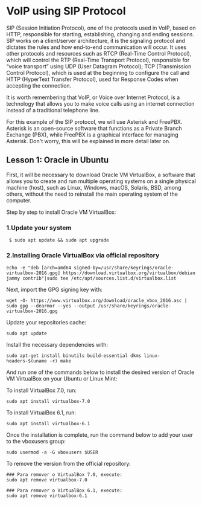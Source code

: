 # VoIP using SIP Protocol

SIP (Session Initiation Protocol), one of the protocols used in VoIP, based on HTTP, responsible for starting, establishing, changing and ending sessions. SIP works on a client/server architecture, it is the signaling protocol and dictates the rules and how end-to-end communication will occur. It uses other protocols and resources such as RTCP (Real-Time Control Protocol), which will control the RTP (Real-Time Transport Protocol), responsible for “voice transport” using UDP (User Datagram Protocol); TCP (Transmission Control Protocol), which is used at the beginning to configure the call and HTTP (HyperText Transfer Protocol), used for Response Codes when accepting the connection.

It is worth remembering that VoIP, or Voice over Internet Protocol, is a technology that allows you to make voice calls using an internet connection instead of a traditional telephone line.

For this example of the SIP protocol, we will use Asterisk and FreePBX. Asterisk is an open-source software that functions as a Private Branch Exchange (PBX), 
while FreePBX is a graphical interface for managing Asterisk. Don't worry, this will be explained in more detail later on.


## Lesson 1: Oracle in Ubuntu

First, it will be necessary to download Oracle VM VirtualBox, a software that allows you to create and run multiple operating systems on a single physical 
machine (host), such as Linux, Windows, macOS, Solaris, BSD, among others, without the need to reinstall the main operating system of the computer.

Step by step to install Oracle VM VirtualBox:

### 1.Update your system

~~~
 $ sudo apt update && sudo apt upgrade
~~~
 ### 2.Installing Oracle VirtualBox via official repository

~~~
echo -e "deb [arch=amd64 signed-by=/usr/share/keyrings/oracle-virtualbox-2016.gpg] https://download.virtualbox.org/virtualbox/debian jammy contrib"|sudo tee /etc/apt/sources.list.d/virtualbox.list
~~~

Next, import the GPG signing key with:

~~~
wget -O- https://www.virtualbox.org/download/oracle_vbox_2016.asc | sudo gpg --dearmor --yes --output /usr/share/keyrings/oracle-virtualbox-2016.gpg
~~~

Update your repositories cache:

~~~
sudo apt update
~~~

Install the necessary dependencies with:

~~~
sudo apt-get install binutils build-essential dkms linux-headers-$(uname -r) make
~~~

And run one of the commands below to install the desired version of Oracle VM VirtualBox on your Ubuntu or Linux Mint:

To install VirtualBox 7.0, run:

~~~
sudo apt install virtualbox-7.0
~~~

To install VirtualBox 6.1, run:

~~~
sudo apt install virtualbox-6.1
~~~

Once the installation is complete, run the command below to add your user to the vboxusers group:

~~~
sudo usermod -a -G vboxusers $USER
~~~

To remove the version from the official repository:

~~~
### Para remover o VirtualBox 7.0, execute:
sudo apt remove virtualbox-7.0

### Para remover o VirtualBox 6.1, execute:
sudo apt remove virtualbox-6.1
~~~



